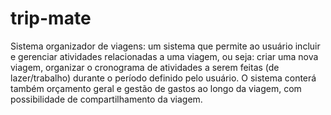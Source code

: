 # trip-mate
Sistema organizador de viagens: um sistema que permite ao usuário incluir e gerenciar atividades relacionadas a uma viagem, ou seja: criar uma nova viagem, organizar o cronograma de atividades a serem feitas (de lazer/trabalho) durante o período definido pelo usuário. O sistema conterá também orçamento geral e gestão de gastos ao longo da viagem, com possibilidade de compartilhamento da viagem.
